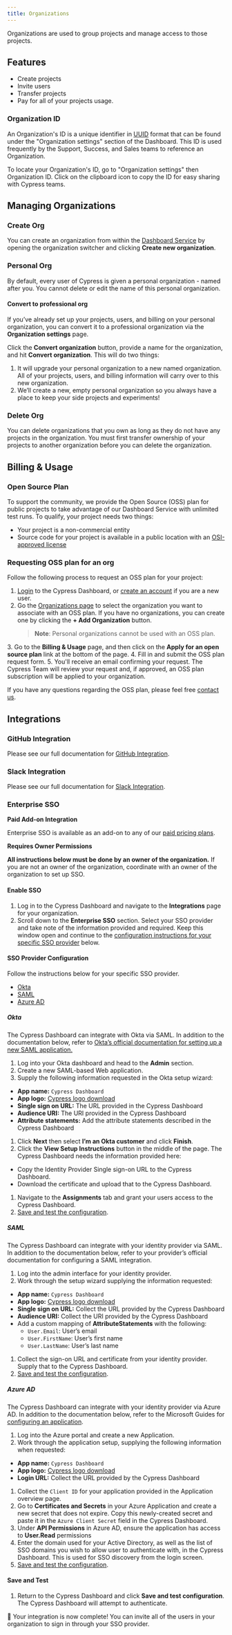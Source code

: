 ```yaml
---
title: Organizations
---
```


Organizations are used to group projects and manage access to those projects.

<DocsImage src="/img/dashboard/organizations-listed-in-dashboard.png" alt="Organizations"  width-600 ></DocsImage>

## Features

- Create projects
- Invite users
- Transfer projects
- Pay for all of your projects usage.

### Organization ID

An Organization's ID is a unique identifier in [UUID](https://tools.ietf.org/html/rfc4122) format that can be found under the "Organization settings" section of the Dashboard. This ID is used frequently by the Support, Success, and Sales teams to reference an Organization.

To locate your Organization's ID, go to "Organization settings" then Organization ID. Click on the clipboard icon to copy the ID for easy sharing with Cypress teams.

<DocsImage src="/img/dashboard/organizations/cypress-organization-UUID.gif" alt="Locate UUID gif" ></DocsImage>

## Managing Organizations

### Create Org

You can create an organization from within the [Dashboard Service](https://on.cypress.io/dashboard) by opening the organization switcher and clicking **<Icon name="plus"></Icon> Create new organization**.

<DocsImage src="/img/dashboard/create-org.png" alt="Create new organization" width-600 ></DocsImage>

<DocsImage src="/img/dashboard/add-organization-dialog.png" alt="Add Organization dialog" width-600 ></DocsImage>

### Personal Org

By default, every user of Cypress is given a personal organization - named after you. You cannot delete or edit the name of this personal organization.

#### Convert to professional org

If you’ve already set up your projects, users, and billing on your personal organization, you can convert it to a professional organization via the **Organization settings** page.

<DocsImage src="/img/dashboard/convert-to-professional-org-button.jpg" alt="Convert org for billing" ></DocsImage>

Click the **Convert organization** button, provide a name for the organization, and hit **Convert organization**. This will do two things:

1. It will upgrade your personal organization to a new named organization. All of your projects, users, and billing information will carry over to this new organization.
2. We’ll create a new, empty personal organization so you always have a place to keep your side projects and experiments!

<DocsImage src="/img/dashboard/convert-to-professional-org-modal.jpg" alt="Convert org to new org" width-600 ></DocsImage>

### Delete Org

You can delete organizations that you own as long as they do not have any projects in the organization. You must first transfer ownership of your projects to another organization before you can delete the organization.

<DocsImage src="/img/dashboard/remove-organization-dialog.png" alt="Delete Organization" ></DocsImage>

## Billing & Usage

### Open Source Plan

To support the community, we provide the Open Source (OSS) plan for public projects to take advantage of our Dashboard Service with unlimited test runs. To qualify, your project needs two things:

- Your project is a non-commercial entity
- Source code for your project is available in a public location with an [OSI-approved license](https://opensource.org/licenses)

### Requesting OSS plan for an org

Follow the following process to request an OSS plan for your project:

1. [Login](https://on.cypress.io/dashboard) to the Cypress Dashboard, or [create an account](https://on.cypress.io/dashboard) if you are a new user.
   <DocsImage src="/img/dashboard/oss-plan-1-login.png" alt="Login or Create Account"></DocsImage>
2. Go the [Organizations page](https://on.cypress.io/dashboard/organizations) to select the organization you want to associate with an OSS plan. If you have no organizations, you can create one by clicking the **+ Add Organization** button.
   > **Note**: Personal organizations cannot be used with an OSS plan.

<DocsImage src="/img/dashboard/oss-plan-2-select-org.png" alt="Select or add organization"></DocsImage> 3. Go to the **Billing & Usage** page, and then click on the **Apply for an open source plan** link at the bottom of the page.
<DocsImage src="/img/dashboard/oss-plan-3-billing.png" alt="Click Apply for an open source plan"></DocsImage> 4. Fill in and submit the OSS plan request form.
<DocsImage src="/img/dashboard/oss-plan-4-apply.png" alt="OSS plan request form"></DocsImage> 5. You'll receive an email confirming your request. The Cypress Team will review your request and, if approved, an OSS plan subscription will be applied to your organization.

If you have any questions regarding the OSS plan, please feel free [contact us](mailto:hello@cypress.io).

## Integrations

### GitHub Integration

Please see our full documentation for [GitHub Integration](/guides/dashboard/github-integration).

### Slack Integration

Please see our full documentation for [Slack Integration](/guides/dashboard/slack-integration).

### Enterprise SSO

<Alert type="info">

<strong class="alert-header">Paid Add-on Integration</strong>

Enterprise SSO is available as an add-on to any of our [paid pricing plans](https://www.cypress.io/pricing).

</Alert>

<Alert type="warning">

<strong class="alert-header">Requires Owner Permissions</strong>

**All instructions below must be done by an owner of the organization.** If you are not an owner of the organization, coordinate with an owner of the organization to set up SSO.

</Alert>

#### Enable SSO

1. Log in to the Cypress Dashboard and navigate to the **Integrations** page for your organization.
   <DocsImage src="/img/dashboard/organizations/integrations-nenu-screenshot.png" alt="Enable SSO" width-600 ></DocsImage>
2. Scroll down to the **Enterprise SSO** section. Select your SSO provider and take note of the information provided and required. Keep this window open and continue to the [configuration instructions for your specific SSO provider](#SSO-Provider-Configuration) below.

#### SSO Provider Configuration

Follow the instructions below for your specific SSO provider.

- [Okta](#Okta)
- [SAML](#SAML)
- [Azure AD](#Azure-AD)

##### Okta

The Cypress Dashboard can integrate with Okta via SAML. In addition to the documentation below, refer to [Okta’s official documentation for setting up a new SAML application.](https://developer.okta.com/docs/guides/saml-application-setup/overview/)

1. Log into your Okta dashboard and head to the **Admin** section.
   <DocsImage src="/img/dashboard/organizations/okta-admin-cypress-sso-setup.png" alt="Okta Admin" ></DocsImage>
1. Create a new SAML-based Web application.
   <DocsImage src="/img/dashboard/organizations/okta-add-application-step1-cypress-sso.png" alt="Create Okta SAML App" ></DocsImage>
   <DocsImage src="/img/dashboard/organizations/okta-add-application-step3-cypress-sso.png" alt="Create Okta SAML App" width-600 ></DocsImage>
1. Supply the following information requested in the Okta setup wizard:

- **App name:** `Cypress Dashboard`
- **App logo:** [Cypress logo download](https://on.cypress.io/logo)
- **Single sign on URL:** The URL provided in the Cypress Dashboard
- **Audience URI:** The URI provided in the Cypress Dashboard
- **Attribute statements:** Add the attribute statements described in the Cypress Dashboard

1. Click **Next** then select **I’m an Okta customer** and click **Finish**.
1. Click the **View Setup Instructions** button in the middle of the page. The Cypress Dashboard needs the information provided here:

- Copy the Identity Provider Single sign-on URL to the Cypress Dashboard.
- Download the certificate and upload that to the Cypress Dashboard.
  <DocsImage src="/img/dashboard/organizations/okta-download-certificate-for-cypress-dashboard.png" alt="Download Certificate" ></DocsImage>

1. Navigate to the **Assignments** tab and grant your users access to the Cypress Dashboard.
1. [Save and test the configuration](#Save-and-Test).

##### SAML

The Cypress Dashboard can integrate with your identity provider via SAML. In addition to the documentation below, refer to your provider’s official documentation for configuring a SAML integration.

<DocsImage src="/img/dashboard/organizations/enterprise-SSO-SAML.png" alt="SAML SSO" ></DocsImage>

1. Log into the admin interface for your identity provider.
1. Work through the setup wizard supplying the information requested:

- **App name:** `Cypress Dashboard`
- **App logo:** [Cypress logo download](https://on.cypress.io/logo)
- **Single sign on URL:** Collect the URL provided by the Cypress Dashboard
- **Audience URI:** Collect the URI provided by the Cypress Dashboard
- Add a custom mapping of **AttributeStatements** with the following:
  - `User.Email`: User’s email
  - `User.FirstName`: User’s first name
  - `User.LastName`: User’s last name

1. Collect the sign-on URL and certificate from your identity provider. Supply that to the Cypress Dashboard.
1. [Save and test the configuration](#Save-and-Test).

##### Azure AD

The Cypress Dashboard can integrate with your identity provider via Azure AD. In addition to the documentation below, refer to the Microsoft Guides for [configuring an application](https://docs.microsoft.com/en-us/azure/active-directory/develop/quickstart-register-app).

1. Log into the Azure portal and create a new Application.
1. Work through the application setup, supplying the following information when requested:

- **App name:** `Cypress Dashboard`
- **App logo:** [Cypress logo download](https://on.cypress.io/logo)
- **Login URL:** Collect the URL provided by the Cypress Dashboard

1. Collect the `Client ID` for your application provided in the Application overview page.
1. Go to **Certificates and Secrets** in your Azure Application and create a new secret that does not expire. Copy this newly-created secret and paste it in the `Azure Client Secret` field in the Cypress Dashboard.
1. Under **API Permissions** in Azure AD, ensure the application has access to **User.Read** permissions
1. Enter the domain used for your Active Directory, as well as the list of SSO domains you wish to allow user to authenticate with, in the Cypress Dashboard. This is used for SSO discovery from the login screen.
1. [Save and test the configuration](#Save-and-Test).

#### Save and Test

1. Return to the Cypress Dashboard and click **Save and test configuration**. The Cypress Dashboard will attempt to authenticate.

🎉 Your integration is now complete! You can invite all of the users in your organization to sign in through your SSO provider.
